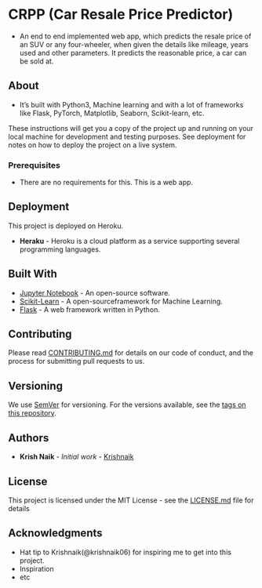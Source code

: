 # CRPP (Car Resale Price Predictor)

- An end to end implemented web app, which predicts the resale price of an SUV or any four-wheeler, when given the details like mileage, years used and other parameters. It predicts the reasonable price, a car can be sold at.

## About 

- It’s built with Python3, Machine learning and with a lot of frameworks like Flask, PyTorch, Matplotlib, Seaborn, Scikit-learn, etc.

These instructions will get you a copy of the project up and running on your local machine for development and testing purposes. See deployment for notes on how to deploy the project on a live system.

### Prerequisites

- There are no requirements for this. This is a web app.

## Deployment

This project is deployed on Heroku.
- **Heraku** - Heroku is a cloud platform as a service supporting several programming languages. 

## Built With

* [Jupyter Notebook](https://jupyter.org/) - An open-source software.
* [Scikit-Learn](https://maven.apache.org/) -  A open-sourceframework for Machine Learning.
* [Flask](https://flask.palletsprojects.com/en/1.1.x/) - A web framework written in Python.

## Contributing

Please read [CONTRIBUTING.md](https://gist.github.com/PurpleBooth/b24679402957c63ec426) for details on our code of conduct, and the process for submitting pull requests to us.

## Versioning

We use [SemVer](http://semver.org/) for versioning. For the versions available, see the [tags on this repository](https://github.com/your/project/tags). 

## Authors

* **Krish Naik** - *Initial work* - [Krishnaik](https://github.com/krishnaik06)

## License

This project is licensed under the MIT License - see the [LICENSE.md](LICENSE.md) file for details

## Acknowledgments

* Hat tip to Krishnaik(@krishnaik06) for inspiring me to get into this project.
* Inspiration
* etc
